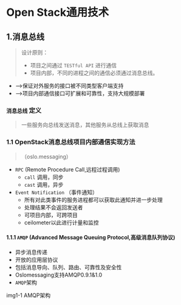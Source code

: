 # Open Stack通用技术
## 1.消息总线
>设计原则：
> - 项目之间通过 `TESTful API` 进行通信
> - 项目内部，不同的进程之间的通信必须通过消息总线。

- -->保证对外服务的接口被不同类型客户端支持
- -->项目内部通信接口可扩展和可靠性，支持大规模部署
### `消息总线` 定义
>一些服务向总线发送消息，其他服务从总线上获取消息

### 1.1 OpenStack消息总线项目内部通信实现方法
>（oslo.messaging）
- `RPC` (Remote Procedure Call,远程过程调用)
  - `call` 调用，同步
  - `cast` 调用，异步
- `Event Notification` （事件通知）
  - 所有对此类事件的服务进程都可以获取此通知并进一步处理
  - 处理结果不会返回发送者
  - 可项目内部，可跨项目
  - ceilometer以此进行计量和监控
#### 1.1.1 `AMQP` (Advanced Message Queuing Protocol,高级消息队列协议)
- 异步消息传递
- 开放的应用层协议
- 包括消息导向、队列、路由、可靠性及安全性
- Oslomessaging支持AMQP0.9.1&1.0
- `AMQP`架构


img1-1 AMQP架构
